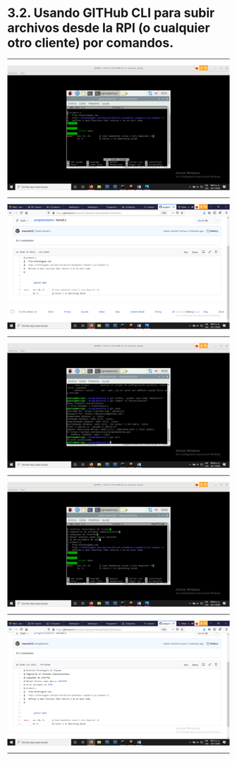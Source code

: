 # 3.2. Usando GITHub CLI para subir archivos desde la RPI (o cualquier otro cliente) por comandos. 
* * *
![](3.2.png)
* * *
![](3.22.png)
* * *
![](3.222.png)
* * *
![](3.2222.png)
* * *
![](3.22222222.png)
* * *
